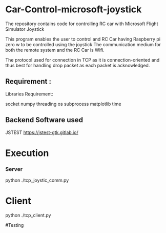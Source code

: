 # Car-Control-microsoft-joystick
The repository contains code for controlling RC car with Microsoft Flight Simulator Joystick

This program enables the user to control and RC Car having Raspberry pi zero w to be controlled using the joystick
The communication medium for both the remote system and the RC Car is Wifi. 

The protocol used for connection in TCP as it is connection-oriented and thus best for handling drop packet as each packet is acknowledged.

## Requirement :
Libraries Requirement:

socket
numpy
threading 
os
subprocess
matplotlib
time

## Backend Software used 
JSTEST
https://jstest-gtk.gitlab.io/


# Execution
### Server 
python ./tcp_joystic_comm.py

# Client
python ./tcp_client.py

#Testing
